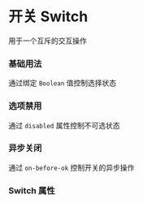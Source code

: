 <script setup lang="ts">
  import props from "../example/switch/props.ts";
</script>
# 开关 Switch
用于一个互斥的交互操作

### 基础用法
通过绑定 `Boolean` 值控制选择状态
<demo-block src="example/switch/basic"></demo-block>

### 选项禁用

通过 `disabled` 属性控制不可选状态
<demo-block src="example/switch/disabled"></demo-block>


### 异步关闭
通过 `on-before-ok` 控制开关的异步操作
<demo-block src="example/switch/async"></demo-block>


### Switch 属性

<table-block type="props" :data="props"></table-block>
